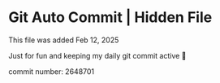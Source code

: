 # Git Auto Commit | Hidden File

This file was added Feb 12, 2025

Just for fun and keeping my daily git commit active 🤪

commit number: 2648701
